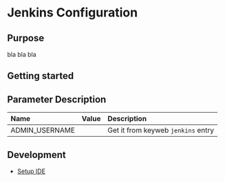 # Jenkins Configuration

## Purpose
bla bla bla

## Getting started

## Parameter Description

| Name                   | Value             | Description                        |
| :--------------------- | :---------------- | :--------------------------------- |
| ADMIN_USERNAME         |                   | Get it from keyweb `jenkins` entry |

## Development

- [Setup IDE](https://www.bonusbits.com/wiki/HowTo:Setup_Project_in_IntellJ_IDEA_for_Working_with_Jenkins_Plugins_Groovy_Init_Scripts)
